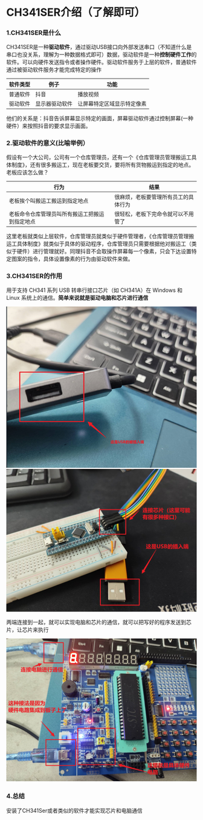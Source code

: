 # CH341SER介绍（了解即可）

### 1.CH341SER是什么

CH341SER是一种**驱动软件**，通过驱动USB接口向外部发送串口（不知道什么是串口也没关系，理解为一种数据格式即可）数据，驱动软件是一种**控制硬件工作**的软件。可以向硬件发送指令或者操作硬件。驱动软件服务于上层的软件，普通软件通过被驱动软件服务才能完成特定的操作

| 软件类型 | 例子           | 功能                       |
| -------- | -------------- | -------------------------- |
| 普通软件 | 抖音           | 播放视频                   |
| 驱动软件 | 显示器驱动软件 | 让屏幕特定区域显示特定像素 |

他们的关系是：抖音告诉屏幕显示特定的画面，屏幕驱动软件通过控制屏幕(一种硬件）来按照抖音的要求显示画面。

### 2.驱动软件的意义(比喻举例）

假设有一个大公司，公司有一个仓库管理员，还有一个《仓库管理员管理搬运工具体制度》，还有很多搬运工，现在老板要交货，要将所有货物搬运到指定的地点。老板应该怎么做？

| 行为                                           | 结果                                 |
| ---------------------------------------------- | ------------------------------------ |
| 老板挨个叫搬运工搬运到指定地点                 | 很麻烦，老板要管理所有员工的具体行为 |
| 老板命令仓库管理员叫所有搬运工把搬运到指定地点 | 很轻松，老板下完命令就可以不用管了   |

这里老板就类似上层软件，仓库管理员就类似于硬件管理者，《仓库管理员管理搬运工具体制度》就类似于具体的驱动程序，仓库管理员只需要根据他对搬运工（类似于硬件）进行管理就好。同理抖音不会取操作屏幕每一个像素，只会下达设置特定图案的指令，具体设置像素的行为由驱动软件来做。

### 3.CH341SER的作用

用于支持 CH341 系列 USB 转串行接口芯片（如 CH341A）在 Windows 和 Linux 系统上的通信。**简单来说就是驱动电脑和芯片进行通信**

<img src="Resource/image-20241130193129359.png" alt="image-20241130193129359"  />

<img src="Resource/image-20241130193304221.png" alt="image-20241130193304221"  />

两端连接到一起，就可以实现电脑和芯片的通信，就可以把写好的程序发送到芯片，让芯片来执行

![image-20241130194016007](Resource/image-20241130194016007.png)

### 4.总结

安装了CH341Ser或者类似的软件才能实现芯片和电脑通信

